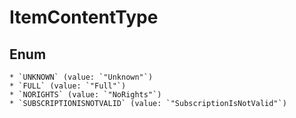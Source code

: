 # ItemContentType

## Enum

    * `UNKNOWN` (value: `"Unknown"`)
    * `FULL` (value: `"Full"`)
    * `NORIGHTS` (value: `"NoRights"`)
    * `SUBSCRIPTIONISNOTVALID` (value: `"SubscriptionIsNotValid"`)
